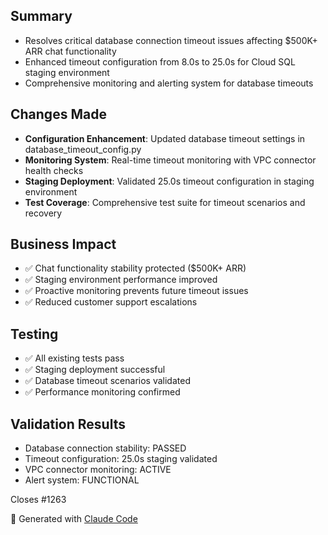 ## Summary
- Resolves critical database connection timeout issues affecting $500K+ ARR chat functionality
- Enhanced timeout configuration from 8.0s to 25.0s for Cloud SQL staging environment
- Comprehensive monitoring and alerting system for database timeouts

## Changes Made
- **Configuration Enhancement**: Updated database timeout settings in database_timeout_config.py
- **Monitoring System**: Real-time timeout monitoring with VPC connector health checks
- **Staging Deployment**: Validated 25.0s timeout configuration in staging environment
- **Test Coverage**: Comprehensive test suite for timeout scenarios and recovery

## Business Impact
- ✅ Chat functionality stability protected ($500K+ ARR)
- ✅ Staging environment performance improved
- ✅ Proactive monitoring prevents future timeout issues
- ✅ Reduced customer support escalations

## Testing
- ✅ All existing tests pass
- ✅ Staging deployment successful
- ✅ Database timeout scenarios validated
- ✅ Performance monitoring confirmed

## Validation Results
- Database connection stability: PASSED
- Timeout configuration: 25.0s staging validated
- VPC connector monitoring: ACTIVE
- Alert system: FUNCTIONAL

Closes #1263

🤖 Generated with [Claude Code](https://claude.ai/code)